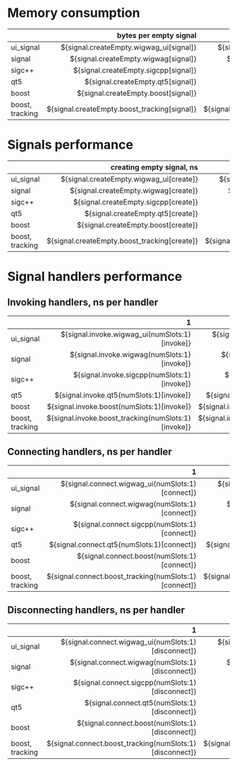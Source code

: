 # Memory consumption
|                 | bytes per empty signal | bytes per signal | bytes per handler |
| --------------- | ---------------------: | ---------------: | ----------------: |
| ui_signal       | ${signal.createEmpty.wigwag_ui[signal]} | ${signal.create.wigwag_ui[signal]} | ${signal.handlerSize.wigwag_ui[handler]} |
| signal          | ${signal.createEmpty.wigwag[signal]} | ${signal.create.wigwag[signal]} | ${signal.handlerSize.wigwag[handler]} |
| sigc++          | ${signal.createEmpty.sigcpp[signal]} | ${signal.create.sigcpp[signal]} | ${signal.handlerSize.sigcpp[handler]} |
| qt5             | ${signal.createEmpty.qt5[signal]} | ${signal.create.qt5[signal]} | ${signal.handlerSize.qt5[handler]} |
| boost           | ${signal.createEmpty.boost[signal]} | ${signal.create.boost[signal]} | ${signal.handlerSize.boost[handler]} |
| boost, tracking | ${signal.createEmpty.boost_tracking[signal]} | ${signal.create.boost_tracking[signal]} | ${signal.handlerSize.boost_tracking[handler]} |

# Signals performance
|                 | creating empty signal, ns | destroying empty signal, ns | destroying signal, ns |
| --------------- | ------------------------: | --------------------: | --------------------------: |
| ui_signal       | ${signal.createEmpty.wigwag_ui[create]} | ${signal.createEmpty.wigwag_ui[destroy]} | ${signal.create.wigwag_ui[destroy]} |
| signal          | ${signal.createEmpty.wigwag[create]} | ${signal.createEmpty.wigwag[destroy]} | ${signal.create.wigwag[destroy]} |
| sigc++          | ${signal.createEmpty.sigcpp[create]} | ${signal.createEmpty.sigcpp[destroy]} | ${signal.create.sigcpp[destroy]} |
| qt5             | ${signal.createEmpty.qt5[create]} | ${signal.createEmpty.qt5[destroy]} | ${signal.create.qt5[destroy]} |
| boost           | ${signal.createEmpty.boost[create]} | ${signal.createEmpty.boost[destroy]} | ${signal.create.boost[destroy]} |
| boost, tracking | ${signal.createEmpty.boost_tracking[create]} | ${signal.createEmpty.boost_tracking[destroy]} | ${signal.create.boost_tracking[destroy]} |

# Signal handlers performance
## Invoking handlers, ns per handler
|                 |    1 |    3 |   10 |  100 | 1000 | 10000 | 100000 |
| --------------- | ---: | ---: | ---: | ---: | ---: | ----: | -----: |
| ui_signal       | ${signal.invoke.wigwag_ui(numSlots:1)[invoke]} | ${signal.invoke.wigwag_ui(numSlots:3)[invoke]} | ${signal.invoke.wigwag_ui(numSlots:10)[invoke]} | ${signal.invoke.wigwag_ui(numSlots:100)[invoke]} | ${signal.invoke.wigwag_ui(numSlots:1000)[invoke]} | ${signal.invoke.wigwag_ui(numSlots:10000)[invoke]} | ${signal.invoke.wigwag_ui(numSlots:100000)[invoke]} |
| signal          | ${signal.invoke.wigwag(numSlots:1)[invoke]} | ${signal.invoke.wigwag(numSlots:3)[invoke]} | ${signal.invoke.wigwag(numSlots:10)[invoke]} | ${signal.invoke.wigwag(numSlots:100)[invoke]} | ${signal.invoke.wigwag(numSlots:1000)[invoke]} | ${signal.invoke.wigwag(numSlots:10000)[invoke]} | ${signal.invoke.wigwag(numSlots:100000)[invoke]} |
| sigc++          | ${signal.invoke.sigcpp(numSlots:1)[invoke]} | ${signal.invoke.sigcpp(numSlots:3)[invoke]} | ${signal.invoke.sigcpp(numSlots:10)[invoke]} | ${signal.invoke.sigcpp(numSlots:100)[invoke]} | ${signal.invoke.sigcpp(numSlots:1000)[invoke]} | ${signal.invoke.sigcpp(numSlots:10000)[invoke]} | ${signal.invoke.sigcpp(numSlots:100000)[invoke]} |
| qt5             | ${signal.invoke.qt5(numSlots:1)[invoke]} | ${signal.invoke.qt5(numSlots:3)[invoke]} | ${signal.invoke.qt5(numSlots:10)[invoke]} | ${signal.invoke.qt5(numSlots:100)[invoke]} | ${signal.invoke.qt5(numSlots:1000)[invoke]} | ${signal.invoke.qt5(numSlots:10000)[invoke]} | ${signal.invoke.qt5(numSlots:100000)[invoke]} |
| boost           | ${signal.invoke.boost(numSlots:1)[invoke]} | ${signal.invoke.boost(numSlots:3)[invoke]} | ${signal.invoke.boost(numSlots:10)[invoke]} | ${signal.invoke.boost(numSlots:100)[invoke]} | ${signal.invoke.boost(numSlots:1000)[invoke]} | ${signal.invoke.boost(numSlots:10000)[invoke]} | ${signal.invoke.boost(numSlots:100000)[invoke]} |
| boost, tracking | ${signal.invoke.boost_tracking(numSlots:1)[invoke]} | ${signal.invoke.boost_tracking(numSlots:3)[invoke]} | ${signal.invoke.boost_tracking(numSlots:10)[invoke]} | ${signal.invoke.boost_tracking(numSlots:100)[invoke]} | ${signal.invoke.boost_tracking(numSlots:1000)[invoke]} | ${signal.invoke.boost_tracking(numSlots:10000)[invoke]} | ${signal.invoke.boost_tracking(numSlots:100000)[invoke]} |

## Connecting handlers, ns per handler
|                 |    1 |    3 |   10 |  100 |  1000 |  10000 |
| --------------- | ---: | ---: | ---: | ---: | ----: | -----: |
| ui_signal       | ${signal.connect.wigwag_ui(numSlots:1)[connect]} | ${signal.connect.wigwag_ui(numSlots:3)[connect]} | ${signal.connect.wigwag_ui(numSlots:10)[connect]} | ${signal.connect.wigwag_ui(numSlots:100)[connect]} | ${signal.connect.wigwag_ui(numSlots:1000)[connect]} | ${signal.connect.wigwag_ui(numSlots:10000)[connect]} |
| signal          | ${signal.connect.wigwag(numSlots:1)[connect]} | ${signal.connect.wigwag(numSlots:3)[connect]} | ${signal.connect.wigwag(numSlots:10)[connect]} | ${signal.connect.wigwag(numSlots:100)[connect]} | ${signal.connect.wigwag(numSlots:1000)[connect]} | ${signal.connect.wigwag(numSlots:10000)[connect]} |
| sigc++          | ${signal.connect.sigcpp(numSlots:1)[connect]} | ${signal.connect.sigcpp(numSlots:3)[connect]} | ${signal.connect.sigcpp(numSlots:10)[connect]} | ${signal.connect.sigcpp(numSlots:100)[connect]} | ${signal.connect.sigcpp(numSlots:1000)[connect]} | ${signal.connect.sigcpp(numSlots:10000)[connect]} |
| qt5             | ${signal.connect.qt5(numSlots:1)[connect]} | ${signal.connect.qt5(numSlots:3)[connect]} | ${signal.connect.qt5(numSlots:10)[connect]} | ${signal.connect.qt5(numSlots:100)[connect]} | ${signal.connect.qt5(numSlots:1000)[connect]} | ${signal.connect.qt5(numSlots:10000)[connect]} |
| boost           | ${signal.connect.boost(numSlots:1)[connect]} | ${signal.connect.boost(numSlots:3)[connect]} | ${signal.connect.boost(numSlots:10)[connect]} | ${signal.connect.boost(numSlots:100)[connect]} | ${signal.connect.boost(numSlots:1000)[connect]} | ${signal.connect.boost(numSlots:10000)[connect]} |
| boost, tracking | ${signal.connect.boost_tracking(numSlots:1)[connect]} | ${signal.connect.boost_tracking(numSlots:3)[connect]} | ${signal.connect.boost_tracking(numSlots:10)[connect]} | ${signal.connect.boost_tracking(numSlots:100)[connect]} | ${signal.connect.boost_tracking(numSlots:1000)[connect]} | ${signal.connect.boost_tracking(numSlots:10000)[connect]} |

## Disconnecting handlers, ns per handler
|                 |    1 |    3 |   10 |  100 |  1000 |  10000 |
| --------------- | ---: | ---: | ---: | ---: | ----: | -----: |
| ui_signal       | ${signal.connect.wigwag_ui(numSlots:1)[disconnect]} | ${signal.connect.wigwag_ui(numSlots:3)[disconnect]} | ${signal.connect.wigwag_ui(numSlots:10)[disconnect]} | ${signal.connect.wigwag_ui(numSlots:100)[disconnect]} | ${signal.connect.wigwag_ui(numSlots:1000)[disconnect]} | ${signal.connect.wigwag_ui(numSlots:10000)[disconnect]} |
| signal          | ${signal.connect.wigwag(numSlots:1)[disconnect]} | ${signal.connect.wigwag(numSlots:3)[disconnect]} | ${signal.connect.wigwag(numSlots:10)[disconnect]} | ${signal.connect.wigwag(numSlots:100)[disconnect]} | ${signal.connect.wigwag(numSlots:1000)[disconnect]} | ${signal.connect.wigwag(numSlots:10000)[disconnect]} |
| sigc++          | ${signal.connect.sigcpp(numSlots:1)[disconnect]} | ${signal.connect.sigcpp(numSlots:3)[disconnect]} | ${signal.connect.sigcpp(numSlots:10)[disconnect]} | ${signal.connect.sigcpp(numSlots:100)[disconnect]} | ${signal.connect.sigcpp(numSlots:1000)[disconnect]} | ${signal.connect.sigcpp(numSlots:10000)[disconnect]} |
| qt5             | ${signal.connect.qt5(numSlots:1)[disconnect]} | ${signal.connect.qt5(numSlots:3)[disconnect]} | ${signal.connect.qt5(numSlots:10)[disconnect]} | ${signal.connect.qt5(numSlots:100)[disconnect]} | ${signal.connect.qt5(numSlots:1000)[disconnect]} | ${signal.connect.qt5(numSlots:10000)[disconnect]} |
| boost           | ${signal.connect.boost(numSlots:1)[disconnect]} | ${signal.connect.boost(numSlots:3)[disconnect]} | ${signal.connect.boost(numSlots:10)[disconnect]} | ${signal.connect.boost(numSlots:100)[disconnect]} | ${signal.connect.boost(numSlots:1000)[disconnect]} | ${signal.connect.boost(numSlots:10000)[disconnect]} |
| boost, tracking | ${signal.connect.boost_tracking(numSlots:1)[disconnect]} | ${signal.connect.boost_tracking(numSlots:3)[disconnect]} | ${signal.connect.boost_tracking(numSlots:10)[disconnect]} | ${signal.connect.boost_tracking(numSlots:100)[disconnect]} | ${signal.connect.boost_tracking(numSlots:1000)[disconnect]} | ${signal.connect.boost_tracking(numSlots:10000)[disconnect]} |

